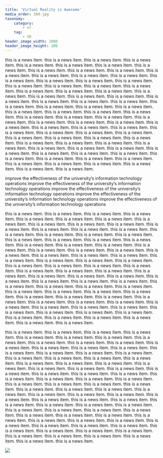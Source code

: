 ```yaml
---
title: 'Virtual Reality is Awesome'
media_order: 360.jpg
taxonomy:
    category:
        - vr
    tag:
        - VR
header_image_width: 1000
header_image_height: 100
---
```


this is a news item. this is a news item. this is a news item. this is a news item. this is a news item. this is a news item. this is a news item. this is a news item. this is a news item. this is a news item. this is a news item. this is a news item. this is a news item. this is a news item. this is a news item. this is a news item. this is a news item. this is a news item. this is a news item. this is a news item. this is a news item. this is a news item. this is a news item. this is a news item. this is a news item. this is a news item. this is a news item. this is a news item. this is a news item. this is a news item. this is a news item. this is a news item. this is a news item. this is a news item. this is a news item. this is a news item. this is a news item. this is a news item. this is a news item. this is a news item. this is a news item. this is a news item. this is a news item. this is a news item. this is a news item. this is a news item. this is a news item. this is a news item. this is a news item. this is a news item. this is a news item. this is a news item. this is a news item. this is a news item. this is a news item. this is a news item. this is a news item. this is a news item. this is a news item. this is a news item. this is a news item. this is a news item. this is a news item. this is a news item. this is a news item. this is a news item. this is a news item. this is a news item. this is a news item. this is a news item. this is a news item. this is a news item. this is a news item. this is a news item. this is a news item. this is a news item. this is a news item. this is a news item. this is a news item. this is a news item. this is a news item. this is a news item. 

improve the effectiveness of the university’s information technology operations improve the effectiveness of the university’s information technology operations improve the effectiveness of the university’s information technology operations improve the effectiveness of the university’s information technology operations improve the effectiveness of the university’s information technology operations

this is a news item. this is a news item. this is a news item. this is a news item. this is a news item. this is a news item. this is a news item. this is a news item. this is a news item. this is a news item. this is a news item. this is a news item. this is a news item. this is a news item. this is a news item. this is a news item. this is a news item. this is a news item. this is a news item. this is a news item. this is a news item. this is a news item. this is a news item. this is a news item. this is a news item. this is a news item. this is a news item. this is a news item. this is a news item. this is a news item. this is a news item. this is a news item. this is a news item. this is a news item. this is a news item. this is a news item. this is a news item. this is a news item. this is a news item. this is a news item. this is a news item. this is a news item. this is a news item. this is a news item. this is a news item. this is a news item. this is a news item. this is a news item. this is a news item. this is a news item. this is a news item. this is a news item. this is a news item. this is a news item. this is a news item. this is a news item. this is a news item. this is a news item. this is a news item. this is a news item. this is a news item. this is a news item. this is a news item. this is a news item. this is a news item. this is a news item. this is a news item. this is a news item. this is a news item. this is a news item. this is a news item. this is a news item. this is a news item. this is a news item. this is a news item. this is a news item. this is a news item. this is a news item. this is a news item. this is a news item. this is a news item. this is a news item. 

this is a news item. this is a news item. this is a news item. this is a news item. this is a news item. this is a news item. this is a news item. this is a news item. this is a news item. this is a news item. this is a news item. this is a news item. this is a news item. this is a news item. this is a news item. this is a news item. this is a news item. this is a news item. this is a news item. this is a news item. this is a news item. this is a news item. this is a news item. this is a news item. this is a news item. this is a news item. this is a news item. this is a news item. this is a news item. this is a news item. this is a news item. this is a news item. this is a news item. this is a news item. this is a news item. this is a news item. this is a news item. this is a news item. this is a news item. this is a news item. this is a news item. this is a news item. this is a news item. this is a news item. this is a news item. this is a news item. this is a news item. this is a news item. this is a news item. this is a news item. this is a news item. this is a news item. this is a news item. this is a news item. this is a news item. this is a news item. this is a news item. this is a news item. this is a news item. this is a news item. this is a news item. this is a news item. this is a news item. this is a news item. this is a news item. this is a news item. this is a news item. this is a news item. this is a news item. this is a news item. this is a news item. this is a news item. this is a news item. this is a news item. this is a news item. this is a news item. this is a news item. this is a news item. this is a news item. this is a news item. this is a news item. this is a news item. 

![](02.png)